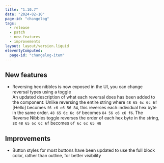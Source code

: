 ```yaml
---
title: "1.10.7"
date: "2024-02-10"
page-id: "changelog"
tags: 
  - release
  - patch
  - new-features
  - improvements
layout: layout/version.liquid
eleventyComputed:
  page-id: "changelog-item"
---
```

## New features
-  Reversing hex nibbles is now exposed in the UI, you can change reversal types using a toggle  
An updated description of what each reversal does has been added to the component: Unlike reversing the entire string where `48 65 6c 6c 6f` [Hello] becomes `f6 c6 c6 56 84`, this reverses each individual hex byte in the same order. `48 65 6c 6c 6f` becomes `84 56 c6 c6 f6`. The Reverse Nibbles toggle reverses the order of each hex byte in the string, so `48 65 6c 6c 6f` becomes `6f 6c 6c 65 48`

## Improvements
- Button styles for most buttons have been updated to use the full block color, rather than outline, for better visibility